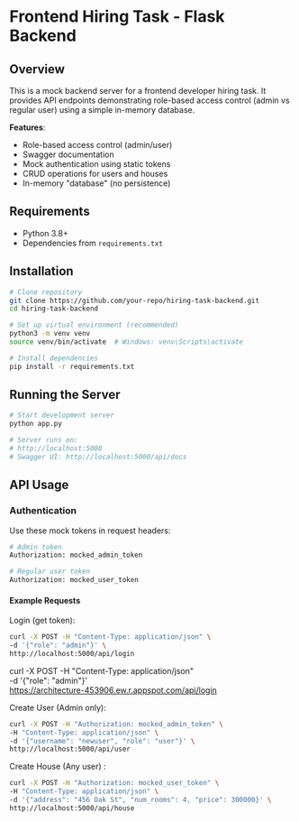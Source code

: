 # Frontend Hiring Task - Flask Backend

## Overview

This is a mock backend server for a frontend developer hiring task. It provides API endpoints demonstrating role-based access control (admin vs regular user) using a simple in-memory database.

**Features**:

- Role-based access control (admin/user)
- Swagger documentation
- Mock authentication using static tokens
- CRUD operations for users and houses
- In-memory "database" (no persistence)

## Requirements

- Python 3.8+
- Dependencies from `requirements.txt`

## Installation

```bash
# Clone repository
git clone https://github.com/your-repo/hiring-task-backend.git
cd hiring-task-backend

# Set up virtual environment (recommended)
python3 -m venv venv
source venv/bin/activate  # Windows: venv\Scripts\activate

# Install dependencies
pip install -r requirements.txt
```

## Running the Server

```bash
# Start development server
python app.py

# Server runs on:
# http://localhost:5000
# Swagger UI: http://localhost:5000/api/docs
```

## API Usage

### Authentication

Use these mock tokens in request headers:

```bash
# Admin token
Authorization: mocked_admin_token

# Regular user token
Authorization: mocked_user_token
```

#### Example Requests

Login (get token):

```bash
curl -X POST -H "Content-Type: application/json" \
-d '{"role": "admin"}' \
http://localhost:5000/api/login
```

curl -X POST -H "Content-Type: application/json" \
-d '{"role": "admin"}' \
https://architecture-453906.ew.r.appspot.com/api/login

Create User (Admin only):

```bash
curl -X POST -H "Authorization: mocked_admin_token" \
-H "Content-Type: application/json" \
-d '{"username": "newuser", "role": "user"}' \
http://localhost:5000/api/user
```

Create House (Any user) :

```bash
curl -X POST -H "Authorization: mocked_user_token" \
-H "Content-Type: application/json" \
-d '{"address": "456 Oak St", "num_rooms": 4, "price": 300000}' \
http://localhost:5000/api/house
```

